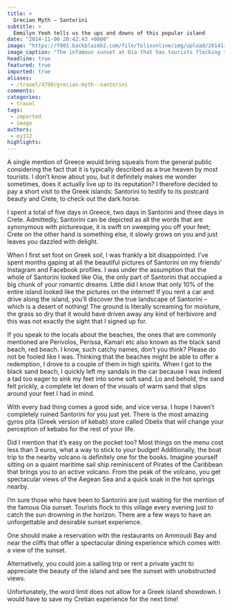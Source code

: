 ```yaml
---
title: >
  Grecian Myth – Santorini
subtitle: >
  Emmilyn Yeoh tells us the ups and downs of this popular island
date: "2014-11-06 20:42:43 +0000"
image: "https://f001.backblazeb2.com/file/felixonline/img/upload/201411062036-cj914-dsc_0500-copy.jpg"
image_caption: "The infamous sunset at Oia that has tourists flocking to this island."
headline: true
featured: true
imported: true
aliases:
 - /travel/4790/grecian-myth--santorini
comments:
categories:
 - travel
tags:
 - imported
 - image
authors:
 - ey112
highlights:
---
```


A single mention of Greece would bring squeals from the general public considering the fact that it is typically described as a true heaven by most tourists. I don’t know about you, but it definitely makes me wonder sometimes, does it actually live up to its reputation? I therefore decided to pay a short visit to the Greek islands: Santorini to testify to its postcard beauty and Crete, to check out the dark horse.

I spent a total of five days in Greece, two days in Santorini and three days in Crete. Admittedly, Santorini can be depicted as all the words that are synonymous with picturesque, it is swift on sweeping you off your feet; Crete on the other hand is something else, it slowly grows on you and just leaves you dazzled with delight.

When I first set foot on Greek soil, I was frankly a bit disappointed. I’ve spent months gaping at all the beautiful pictures of Santorini on my friends’ Instagram and Facebook profiles. I was under the assumption that the whole of Santorini looked like Oia, the only part of Santorini that occupied a big chunk of your romantic dreams. Little did I know that only 10% of the entire island looked like the pictures on the internet! If you rent a car and drive along the island, you’ll discover the true landscape of Santorini – which is a desert of nothing! The ground is literally screaming for moisture, the grass so dry that it would have driven away any kind of herbivore and this was not exactly the sight that I signed up for.

If you speak to the locals about the beaches, the ones that are commonly mentioned are Perivolos, Perissa, Kamari etc also known as the black sand beach, red beach. I know, such catchy names, don’t you think? Please do not be fooled like I was. Thinking that the beaches might be able to offer a redemption, I drove to a couple of them in high spirits. When I got to the black sand beach, I quickly left my sandals in the car because I was indeed a tad too eager to sink my feet into some soft sand. Lo and behold, the sand felt prickly, a complete let down of the visuals of warm sand that slips around your feet I had in mind.

With every bad thing comes a good side, and vice versa. I hope I haven’t completely ruined Santorini for you just yet. There is the most amazing gyros pita (Greek version of kebab) store called Obelix that will change your perception of kebabs for the rest of your life.

Did I mention that it’s easy on the pocket too? Most things on the menu cost less than 3 euros, what a way to stick to your budget! Additionally, the boat trip to the nearby volcano is definitely one for the books. Imagine yourself sitting on a quaint maritime sail ship reminiscent of Pirates of the Caribbean that brings you to an active volcano. From the peak of the volcano, you get spectacular views of the Aegean Sea and a quick soak in the hot springs nearby.

I’m sure those who have been to Santorini are just waiting for the mention of the famous Oia sunset. Tourists flock to this village every evening just to catch the sun drowning in the horizon. There are a few ways to have an unforgettable and desirable sunset experience.

One should make a reservation with the restaurants on Ammoudi Bay and near the cliffs that offer a spectacular dining experience which comes with a view of the sunset.

Alternatively, you could join a sailing trip or rent a private yacht to appreciate the beauty of the island and see the sunset with unobstructed views.

Unfortunately, the word limit does not allow for a Greek island showdown. I would have to save my Cretian experience for the next time!
